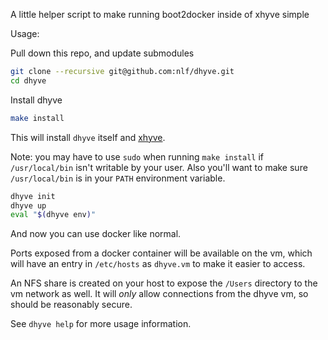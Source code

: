 A little helper script to make running boot2docker inside of xhyve simple

Usage:

Pull down this repo, and update submodules

```bash
git clone --recursive git@github.com:nlf/dhyve.git
cd dhyve
```

Install dhyve

```bash
make install
```

This will install `dhyve` itself and [xhyve](https://github.com/mist64/xhyve).

Note: you may have to use `sudo` when running `make install` if `/usr/local/bin` isn't writable by your user. Also you'll want to make sure `/usr/local/bin` is in your `PATH` environment variable.

```bash
dhyve init
dhyve up
eval "$(dhyve env)"
```

And now you can use docker like normal.

Ports exposed from a docker container will be available on the vm, which will have an entry in `/etc/hosts` as `dhyve.vm` to make it easier to access.

An NFS share is created on your host to expose the `/Users` directory to the vm network as well. It will *only* allow connections from the dhyve vm, so should be reasonably secure.

See `dhyve help` for more usage information.
